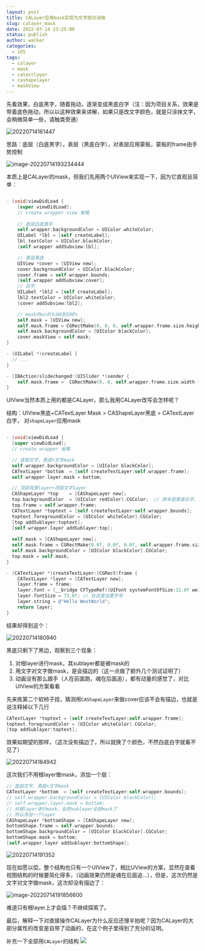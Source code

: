 ```yaml
---
layout: post
title: CALayer应用mask实现为文字部分涂抹
slug: calayer_mask
date: 2022-07-14 23:25:00
status: publish
author: walker
categories: 
  - iOS
tags:
  - calayer
  - mask
  - catextlayer
  - cashapelayer
  - maskView
---
```


先看效果，白底黑字，随着拖动，逐渐变成黑底白字（注：因为项目关系，效果是带着底色拖动，所以以这种效果来讲解，如果只是改文字颜色，就是只涂抹文字，会稍微简单一些，请触类旁通）

![20220714161447](../assets/20220714161447.gif)

思路：底层（白底黑字），表层（黑底白字），对表层应用蒙板，蒙板的frame由手势控制

![image-20220714193234444](../assets/image-20220714193234444.png)

本质上是CALayer的mask，但我们先用两个UIView来实现一下，因为它直观且简单：

```objective-c

- (void)viewDidLoad {
    [super viewDidLoad];
  	// create wrapper view 省略
  
    // 底层白底黑字
    self.wrapper.backgroundColor = UIColor.whiteColor;
    UILabel *lbl = [self createLabel];
    lbl.textColor = UIColor.blackColor;
    [self.wrapper addSubview:lbl];

    // 表层黑底
    UIView *cover = [UIView new];
    cover.backgroundColor = UIColor.blackColor;
    cover.frame = self.wrapper.bounds;
    [self.wrapper addSubview:cover];
    // 白字
    UILabel *lbl2 = [self createLabel];
    lbl2.textColor = UIColor.whiteColor;
    [cover addSubview:lbl2];

    // mask的width从0到100%
    self.mask = [UIView new];
    self.mask.frame = CGRectMake(0, 0, 0, self.wrapper.frame.size.height);
    self.mask.backgroundColor = [UIColor blackColor];
    cover.maskView = self.mask;
}

- (UILabel *)createLabel {
  // ...
}

- (IBAction)slidechanged:(UISlider *)sender {
    self.mask.frame =  CGRectMake(0, 0, self.wrapper.frame.size.width * sender.value, self.wrapper.frame.size.height);
}
```

UIView当然本质上用的都是CALayer，那么我用CALayer改写会怎样呢？

结构：UIView黑底+CATextLayer Mask > CAShapeLayer黑底 > CATextLayer白字， 对`shapeLayer`应用mask

```objective-c

- (void)viewDidLoad {
  [super viewDidLoad];
  // create wrapper 省略

  // 底部文字，黑底+文字mask
  self.wrapper.backgroundColor = [UIColor blackColor];
  CATextLayer *bottom  = [self createTextLayer:self.wrapper.frame];
  self.wrapper.layer.mask = bottom;

  // 顶部背景layer+顶部文字layer
  CAShapeLayer *top    = [CAShapeLayer new];
  top.backgroundColor  = [UIColor redColor].CGColor;  // 原本是黑底白字，后面解释为什么改成了红底
  top.frame = self.wrapper.frame;
  CATextLayer *toptext = [self createTextLayer:self.wrapper.bounds];
  toptext.foregroundColor = [UIColor whiteColor].CGColor;
  [top addSublayer:toptext];
  [self.wrapper.layer addSublayer:top];
  
  self.mask = [CAShapeLayer new];
  self.mask.frame = CGRectMake(0.0f, 0.0f, 0.0f, self.wrapper.frame.size.height);
  self.mask.backgroundColor = [UIColor blackColor].CGColor;
  top.mask = self.mask;
}

- (CATextLayer *)createTextLayer:(CGRect)frame {
    CATextLayer *layer = [CATextLayer new];
    layer.frame = frame;
    layer.font = (__bridge CFTypeRef)[UIFont systemFontOfSize:12.0f weight:UIFontWeightHeavy];  // 这里字号是无效的
    layer.fontSize = 73.0f; // 在这里设置字号
    layer.string = @"Hello WestWorld";
    return layer;
}
```

结果却得到这个：

![20220714180940](../assets/20220714180940.gif)

黑底只剩下了黑边，观察到三个现象：

1. 对根layer进行mask，其sublayer都是被mask的
2. 用文字对文字做mask，是会描边的（这一点做了额外几个测试证明了）
3. 动画没有那么跟手（人在前面跑，魂在后面追），都有动量的感觉了，对比UIView的方案看看

先来拣第二个软柿子捏，猜测用`CAShapeLayer`来做cover应该不会有描边，也就是说注释掉以下几行

```objective-c
CATextLayer *toptext = [self createTextLayer:self.wrapper.frame];
toptext.foregroundColor = [UIColor whiteColor].CGColor;
[top addSublayer:toptext];
```

效果如期望的那样，（这次没有描边了，所以就换了个颜色，不然白底白字就看不见了）

![20220714184942](../assets/20220714184942.gif)

这次我们不用根layer做mask，添加一个层：

```objective-c
// 底部文字，黑底+文字mask
CATextLayer *bottom  = [self createTextLayer:self.wrapper.bounds];
// self.wrapper.backgroundColor = [UIColor blackColor];
// self.wrapper.layer.mask = bottom; 
// 对根layer进行mask，会把sublayer全部mask了
// 所以添加一个layer
CAShapeLayer *bottomShape = [CAShapeLayer new];
bottomShape.frame = self.wrapper.bounds;
bottomShape.backgroundColor = [UIColor blackColor].CGColor;
bottomShape.mask = bottom;
[self.wrapper.layer addSublayer:bottomShape];
```

![20220714191352](../assets/20220714191352.gif)

现在如愿以偿，整个结构也只有一个UIView了，相比UView的方案，显然在查看视图结构的时候要简化得多，（动画效果仍然是魂在后面追...），但是，这次仍然是文字对文字做mask，这次却没有描边了：

![image-20220714191856600](../assets/image-20220714191856600.png)

难道只有根layer上才会描？不继续探索了。

最后，解释一下对直接操作CALayer为什么反应还慢半拍呢？因为CALayer的大部分属性的改变是自带了动画的，在这个例子里得到了充分的证明。

补充一下全部用`CALayer`的结构
![](../assets/2022-07-14-23-58-21.png)